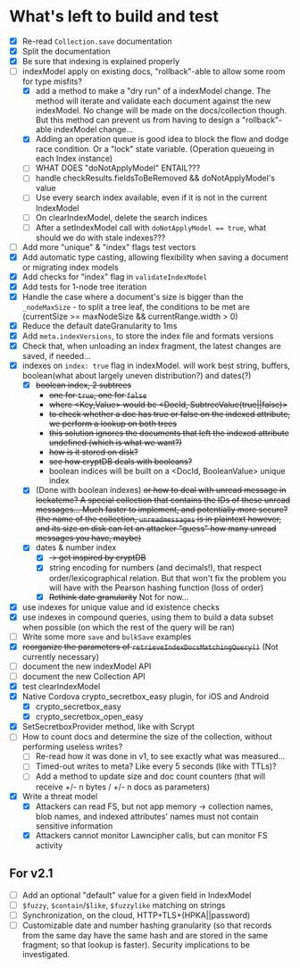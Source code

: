 # What's left to build and test

- [x] Re-read `Collection.save` documentation
- [x] Split the documentation
- [x] Be sure that indexing is explained properly
- [ ] indexModel apply on existing docs, "rollback"-able to allow some room for type misfits?
  - [x] add a method to make a "dry run" of a indexModel change. The method will iterate and validate each document against the new indexModel. No change will be made on the docs/collection though. But this method can prevent us from having to design a "rollback"-able indexModel change...
  - [x] Adding an operation queue is good idea to block the flow and dodge race condition. Or a "lock" state variable. (Operation queueing in each Index instance)
  - [ ] WHAT DOES "doNotApplyModel" ENTAIL???
  - [ ] handle checkResults.fieldsToBeRemoved && doNotApplyModel's value
  - [ ] Use every search index available, even if it is not in the current IndexModel
  - [ ] On clearIndexModel, delete the search indices
  - [ ] After a setIndexModel call with `doNotApplyModel == true`, what should we do with stale indexes???
- [ ] Add more "unique" & "index" flags test vectors
- [x] Add automatic type casting, allowing flexibility when saving a document or migrating index models
- [x] Add checks for "index" flag in `validateIndexModel`
- [x] Add tests for 1-node tree iteration
- [x] Handle the case where a document's size is bigger than the `_nodeMaxSize` - to split a tree leaf, the conditions to be met are (currentSize >= maxNodeSize && currentRange.width > 0)
- [x] Reduce the default dateGranularity to 1ms
- [x] Add `meta.indexVersions`, to store the index file and formats versions
- [x] Check that, when unloading an index fragment, the latest changes are saved, if needed...
- [x] indexes on `index: true` flag in indexModel. will work best string, buffers, boolean(what about largely uneven distribution?) and dates(?)
  - [x] ~~boolean index, 2 subtrees~~
    * ~~one for `true`, one for `false`~~
    * ~~where <Key,Value> would be <DocId, SubtreeValue(true||false)>~~
    * ~~to check whether a doc has true or false on the indexed attribute, we perform a lookup on both trees~~
    * ~~this solution ignores the documents that left the indexed attribute undefined (which is what we want?)~~
    * ~~how is it stored on disk?~~
    * ~~see how cryptDB deals with booleans?~~
    * boolean indices will be built on a <DocId, BooleanValue> unique index
  - [x] (Done with boolean indexes) ~~or how to deal with unread message in lockateme? A special collection that contains the IDs of these unread messages... Much faster to implement, and potentially more secure? (the name of the collection, `unreadmessages` is in plaintext however, and its size on disk can let an attacker "guess" how many unread messages you have, maybe)~~
  - [x] dates & number index
    - [x] ~~-> get inspired by cryptDB~~
    - [x] string encoding for numbers (and decimals!), that respect order/lexicographical relation. But that won't fix the problem you will have with the Pearson hashing function (loss of order)
    - [x] ~~Rethink date granularity~~ Not for now...
- [x] use indexes for unique value and id existence checks
- [x] use indexes in compound queries, using them to build a data subset when possible (on which the rest of the query will be ran)
- [ ] Write some more `save` and `bulkSave` examples
- [x] ~~reorganize the parameters of `retrieveIndexDocsMatchingQuery()`~~ (Not currently necessary)
- [ ] document the new indexModel API
- [ ] document the new Collection API
- [x] test clearIndexModel
- [x] Native Cordova crypto_secretbox_easy plugin, for iOS and Android
  - [x] crypto_secretbox_easy
  - [x] crypto_secretbox_open_easy
- [x] SetSecretboxProvider method, like with Scrypt
- [ ] How to count docs and determine the size of the collection, without performing useless writes?
  - [ ] Re-read how it was done in v1, to see exactly what was measured...
  - [ ] Timed-out writes to meta? Like every 5 seconds (like with TTLs)?
  - [ ] Add a method to update size and doc count counters (that will receive +/- n bytes / +/- n docs as parameters)
- [x] Write a threat model
  - [x] Attackers can read FS, but not app memory
    -> collection names, blob names, and indexed attributes' names must not contain sensitive information
  - [x] Attackers cannot monitor Lawncipher calls, but can monitor FS activity

## For v2.1
- [ ] Add an optional "default" value for a given field in IndexModel
- [ ] `$fuzzy`, `$contain`/`$like`, `$fuzzylike`  matching on strings
- [ ] Synchronization, on the cloud, HTTP+TLS+(HPKA||password)
- [ ] Customizable date and number hashing granularity (so that records from the same day have the same hash and are stored in the same fragment; so that lookup is faster). Security implications to be investigated.
